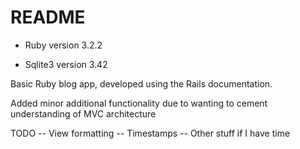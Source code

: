 # README

- Ruby version 3.2.2

- Sqlite3 version 3.42

Basic Ruby blog app, developed using the Rails documentation.

Added minor additional functionality due to wanting to cement understanding of MVC architecture

TODO
-- View formatting
-- Timestamps
-- Other stuff if I have time
